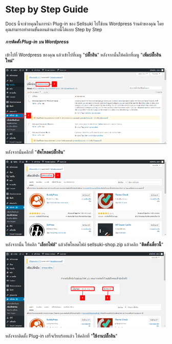 # Step by Step Guide

Docs นี้จะช่วยคุณในการนำ Plug-in ของ Sellsuki ไปใช้บน Wordpress ร้านค้าของคุณ โดยคุณสามารถทำตามขั้นตอนด้านล่างนี้ได้แบบ Step by Step

##### การติดตั้ง Plug-in บน Wordpress

เข้าไปที่ Wordpress ของคุณ แล้วเข้าไปที่เมนู "**ปลั๊กอิน**" หลังจากนั้นให้คลิกที่เมนู "**เพิ่มปลั๊กอินใหม่**"

![](/assets/import4.png)

หลังจากนั้นคลิกที่ "**อัพโหลดปลั๊กอิน**"

![](/assets/import5.png)

หลังจากนั้น ให้คลิก "**เลือกไฟล์**" แล้วอัพโหลดไฟล์ sellsuki-shop.zip แล้วคลิก "**ติดตั้งเดี๋ยวนี้**"

![](/assets/import3.png)

หลังจากติดตั้ง Plug-in  เสร็จเรียบร้อยแล้ว ให้คลิกที่ "**ใช้งานปลั๊กอิน**"

